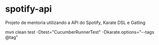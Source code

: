 # spotify-api
Projeto de mentoria utilizando a API do Spotify, Karate DSL e Gatling

mvn clean test -Dtest="CucumberRunnerTest" -Dkarate.options="--tags @tag" 
